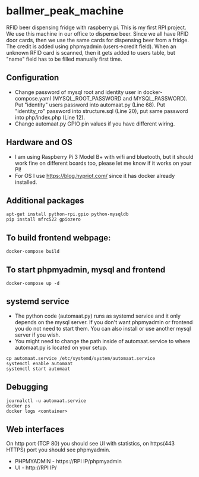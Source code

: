 # ballmer_peak_machine
RFID beer dispensing fridge with raspberry pi. This is my first RPI project. We use this machine in our office to dispense beer. Since we all have RFID door cards, then we use the same cards for dispensing beer from a fridge.
The credit is added using phpmyadmin (users->credit field). When an unknown RFID card is scanned, then it gets added to users table, but "name" field has to be filled manually first time.

## Configuration
 * Change password of mysql root and identity user in docker-compose.yaml (MYSQL_ROOT_PASSWORD and MYSQL_PASSWORD). Put "identity" users password into automaat.py (Line 68). Put "identity_ro" password into structure.sql (Line 20), put same password into php/index.php (Line 12).
 * Change automaat.py GPIO pin values if you have different wiring.

## Hardware and OS
 * I am using Raspberry Pi 3 Model B+ with wifi and bluetooth, but it should work fine on different boards too, please let me know if it works on your PI!
 * For OS I use https://blog.hypriot.com/ since it has docker already installed.

## Additional packages
```
apt-get install python-rpi.gpio python-mysqldb
pip install mfrc522 gpiozero
```

## To build frontend webpage:
```
docker-compose build
```

## To start phpmyadmin, mysql and frontend
```
docker-compose up -d
```

## systemd service
 * The python code (automaat.py) runs as systemd service and it only depends on the mysql server. If you don't want phpmyadmin or frontend you do not need to start them. You can also install or use another mysql server if you wish.
 * You might need to change the path inside of automaat.service to where automaat.py is located on your setup.
```
cp automaat.service /etc/systemd/system/automaat.service
systemctl enable automaat
systemctl start automaat
```
## Debugging
```
journalctl -u automaat.service
docker ps
docker logs <container>
```

## Web interfaces
On http port (TCP 80) you should see UI with statistics, on https(443 HTTPS) port you should see phpmyadmin.
* PHPMYADMIN - https://RPI IP/phpmyadmin
* UI - http://RPI IP/
